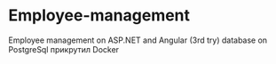 # Employee-management
 Employee management on ASP.NET and Angular (3rd try) database on PostgreSql
прикрутил Docker
